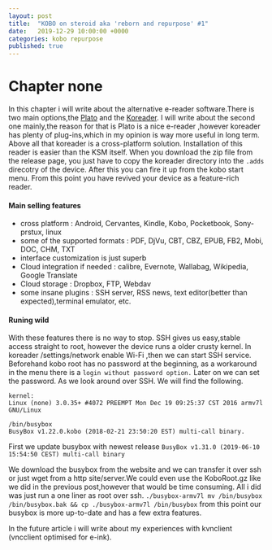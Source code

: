 ```yaml
---
layout: post
title:  "KOBO on steroid aka 'reborn and repurpose' #1"
date:   2019-12-29 10:00:00 +0000
categories: kobo repurpose
published: true
---
```

# Chapter none
In this chapter i will write about the alternative e-reader software.There is two main options,the [Plato](https://github.com/baskerville/plato) and the [Koreader](https://github.com/koreader/koreader). I will write about the second one mainly,the reason for that is Plato is a nice e-reader ,however koreader has plenty of plug-ins,which in my opinion is way more useful in long term. Above all that koreader is a cross-platform solution. Installation of this reader is easier than the KSM itself. When you download the zip file from the release page, you just have to copy the koreader directory into the `.adds` direcotry of the device. After this you can fire it up from the kobo start menu.
From this point you have revived your device as a feature-rich reader.

#### Main selling features

- cross platform : Android, Cervantes, Kindle, Kobo, Pocketbook, Sony-prstux, linux
- some of the supported formats : PDF, DjVu, CBT, CBZ, EPUB, FB2, Mobi, DOC, CHM, TXT
- interface customization is just superb
- Cloud integration if needed : calibre, Evernote, Wallabag, Wikipedia, Google Translate
- Cloud storage : Dropbox, FTP, Webdav
- some insane plugins : SSH server, RSS news, text editor(better than expected),terminal emulator, etc.

#### Runing wild

With these features there is no way to stop.
SSH gives us easy,stable access straight to root, however the device runs a older crusty kernel.
In koreader /settings/network enable Wi-Fi ,then we can start SSH service. Beforehand kobo root has no password at the beginning, as a workaround in the menu there is a `login without password option.` Later on we can set the password.
As we look around over SSH. We will find the following.
```
kernel:
Linux (none) 3.0.35+ #4072 PREEMPT Mon Dec 19 09:25:37 CST 2016 armv7l GNU/Linux

/bin/busybox
BusyBox v1.22.0.kobo (2018-02-21 23:50:20 EST) multi-call binary.
```
First we update busybox with newest release  `BusyBox v1.31.0 (2019-06-10 15:54:50 CEST) multi-call binary`

We download the busybox from the website and we can transfer it over ssh or just wget from a http site/server.We could even use the KoboRoot.gz like we did in the previous post,however that would be time consuming.
All i did was just run a one liner as root over ssh. `./busybox-armv7l mv /bin/busybox /bin/busybox.bak && cp ./busybox-armv7l /bin/busybox` from this point our busybox is more up-to-date and has a few extra features.

In the future article i will write about my experiences with kvnclient (vncclient optimised for e-ink).